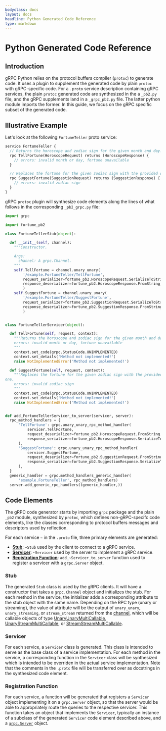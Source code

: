 ```yaml
---
bodyclass: docs
layout: docs
headline: Python Generated Code Reference
type: markdown
---
```


# Python Generated Code Reference

## Introduction

gRPC Python relies on the protocol buffers compiler (`protoc`) to generate
code.  It uses a plugin to supplement the generated code by plain `protoc`
with gRPC-specific code.  For a `.proto` service description containing
gRPC services, the plain `protoc` generated code are synthesized in the
a `_pb2.py` file, and the gRPC supplements land in a `_grpc_pb2.py` file.
The latter python module imports the former.  In this guide, we focus
on the gRPC specific subset of the generated code.

## Illustrative Example

Let's look at the following `FortuneTeller` proto service:

```proto
service FortuneTeller {
  // Returns the horoscope and zodiac sign for the given month and day.
  rpc TellFortune(HoroscopeRequest) returns (HoroscopeResponse) {
    // errors: invalid month or day, fortune unavailable
  }

  // Replaces the fortune for the given zodiac sign with the provided one.
  rpc SuggestFortune(SuggestionRequest) returns (SuggestionResponse) {
    // errors: invalid zodiac sign
  }
}
```

gRPC `protoc` plugin will synthesize code elements along the lines
of what follows in the corresponding `_pb2_grpc.py` file:


```python
import grpc

import fortune_pb2

class FortuneTellerStub(object):

  def __init__(self, channel):
    """Constructor.

    Args:
      channel: A grpc.Channel.
    """
    self.TellFortune = channel.unary_unary(
        '/example.FortuneTeller/TellFortune',
        request_serializer=fortune_pb2.HoroscopeRequest.SerializeToString,
        response_deserializer=fortune_pb2.HoroscopeResponse.FromString,
        )
    self.SuggestFortune = channel.unary_unary(
        '/example.FortuneTeller/SuggestFortune',
        request_serializer=fortune_pb2.SuggestionRequest.SerializeToString,
        response_deserializer=fortune_pb2.SuggestionResponse.FromString,
        )


class FortuneTellerServicer(object):

  def TellFortune(self, request, context):
    """Returns the horoscope and zodiac sign for the given month and day.
    errors: invalid month or day, fortune unavailable
    """
    context.set_code(grpc.StatusCode.UNIMPLEMENTED)
    context.set_details('Method not implemented!')
    raise NotImplementedError('Method not implemented!')

  def SuggestFortune(self, request, context):
    """Replaces the fortune for the given zodiac sign with the provided
one.
    errors: invalid zodiac sign
    """
    context.set_code(grpc.StatusCode.UNIMPLEMENTED)
    context.set_details('Method not implemented!')
    raise NotImplementedError('Method not implemented!')


def add_FortuneTellerServicer_to_server(servicer, server):
  rpc_method_handlers = {
      'TellFortune': grpc.unary_unary_rpc_method_handler(
          servicer.TellFortune,
          request_deserializer=fortune_pb2.HoroscopeRequest.FromString,
          response_serializer=fortune_pb2.HoroscopeResponse.SerializeToString,
      ),
      'SuggestFortune': grpc.unary_unary_rpc_method_handler(
          servicer.SuggestFortune,
          request_deserializer=fortune_pb2.SuggestionRequest.FromString,
          response_serializer=fortune_pb2.SuggestionResponse.SerializeToString,
      ),
  }
  generic_handler = grpc.method_handlers_generic_handler(
      'example.FortuneTeller', rpc_method_handlers)
  server.add_generic_rpc_handlers((generic_handler,))
```

## Code Elements

The gRPC code generator starts by importing `grpc` package and the plain `_pb2`
module, synthesized by `protoc`, which defines non-gRPC-specifc code elements,
like the classes corresponding to protocol buffers messages and descriptors
used by reflection.

For each service `~` in the `.proto` file, three primary elements are
generated:

- [**Stub**](#stub): `~Stub` used by the client to connect to a gRPC service.
- [**Servicer**](#servicer): `~Servicer` used by the server to implement a
  gRPC service.
- [**Registration Function**](#registration-function):
  `add_~Servicer_to_server` function used to register a servicer with a
  `grpc.Server` object.


### Stub

<a name="stub"></a>The generated `Stub` class is used by the gRPC clients.  It
will have a constructor that takes a `grpc.Channel` object and initializes the
stub.  For each method in the service, the initializer adds a corresponding
attribute to the stub object with the same name.  Depending on the RPC type
(unary or streaming), the value of attribute will be the output of
`unary_unary`, `unary_streaming`, or `stream_stream` returned from the
[channel](http://www.grpc.io/grpc/python/_modules/grpc.html#Channel),
which will be callable objects of type [UnaryUnaryMultiCallable](http://www.grpc.io/grpc/python/grpc.framework.interfaces.face.html?highlight=unaryunary#grpc.framework.interfaces.face.face.UnaryUnaryMultiCallable), [UnaryStreamMultiCallable](http://www.grpc.io/grpc/python/grpc.framework.interfaces.face.html?highlight=unarystream#grpc.framework.interfaces.face.face.UnaryStreamMultiCallable), or [StreamStreamMultiCallable](http://www.grpc.io/grpc/python/grpc.framework.interfaces.face.html?highlight=streamstream#grpc.framework.interfaces.face.face.StreamStreamMultiCallable).

### Servicer

<a name="servicer"></a>For each service, a `Servicer` class is generated.
This class is intended to serve as the base class of a service implementation.
For each method in the service, a corresponding function in the `Servicer`
class will be synthesized which is intended to be overriden in the actual
service implementation.  Note that the comments in the `.proto` file will
be transferred over as docstrings in the synthesized code element.

### Registration Function

<a name="registration-function"></a>For each service, a function will be
generated that registers a `Servicer` object implementing it on a `grpc.Server`
object, so that the server would be able to appropriately route the queries to
the respective servicer.  This function takes an object that implements the
`Servicer`, typically an instance of a subclass of the generated `Servicer`
code element described above, and a
[`grpc.Server`](http://www.grpc.io/grpc/python/_modules/grpc.html#Server)
object.
